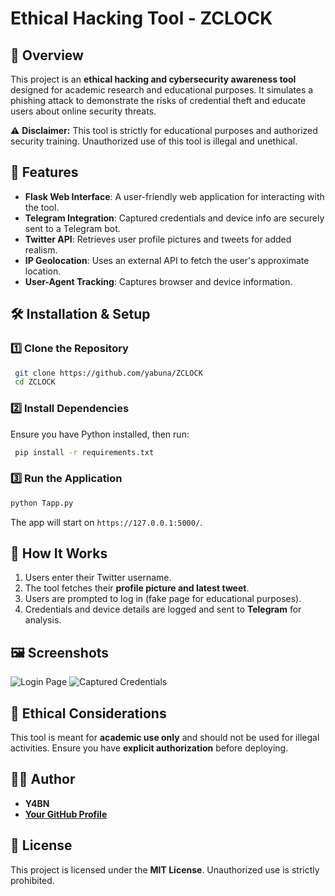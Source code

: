 # Ethical Hacking Tool - ZCLOCK

## 📌 Overview
This project is an **ethical hacking and cybersecurity awareness tool** designed for academic research and educational purposes. It simulates a phishing attack to demonstrate the risks of credential theft and educate users about online security threats.

⚠️ **Disclaimer:** This tool is strictly for educational purposes and authorized security training. Unauthorized use of this tool is illegal and unethical.

## 🔧 Features
- **Flask Web Interface**: A user-friendly web application for interacting with the tool.
- **Telegram Integration**: Captured credentials and device info are securely sent to a Telegram bot.
- **Twitter API**: Retrieves user profile pictures and tweets for added realism.
- **IP Geolocation**: Uses an external API to fetch the user's approximate location.
- **User-Agent Tracking**: Captures browser and device information.

## 🛠️ Installation & Setup
### 1️⃣ Clone the Repository
```sh
 git clone https://github.com/yabuna/ZCLOCK
 cd ZCLOCK
```

### 2️⃣ Install Dependencies
Ensure you have Python installed, then run:
```sh
 pip install -r requirements.txt
```

### 3️⃣ Run the Application
```sh
python Tapp.py
```
The app will start on `https://127.0.0.1:5000/`.

## 📌 How It Works
1. Users enter their Twitter username.
2. The tool fetches their **profile picture and latest tweet**.
3. Users are prompted to log in (fake page for educational purposes).
4. Credentials and device details are logged and sent to **Telegram** for analysis.

## 🖼️ Screenshots
![Login Page](IMAGES/login_page_test.jpg)
![Captured Credentials](IMAGES/output.jpg)

## 🛑 Ethical Considerations
This tool is meant for **academic use only** and should not be used for illegal activities. Ensure you have **explicit authorization** before deploying.

## 👨‍💻 Author
- **Y4BN**
- **[Your GitHub Profile](https://github.com/yabuna)**

## 📜 License
This project is licensed under the **MIT License**. Unauthorized use is strictly prohibited.

